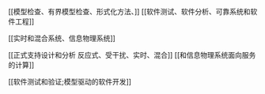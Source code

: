 [[模型检查、有界模型检查、形式化方法、]]
[[软件测试、软件分析、可靠系统和软件工程]]

[[实时和混合系统、信息物理系统]]


[[正式支持设计和分析 反应式、受干扰、实时、混合]]
[[和信息物理系统面向服务的计算]]

[[软件测试和验证;模型驱动的软件开发]]
